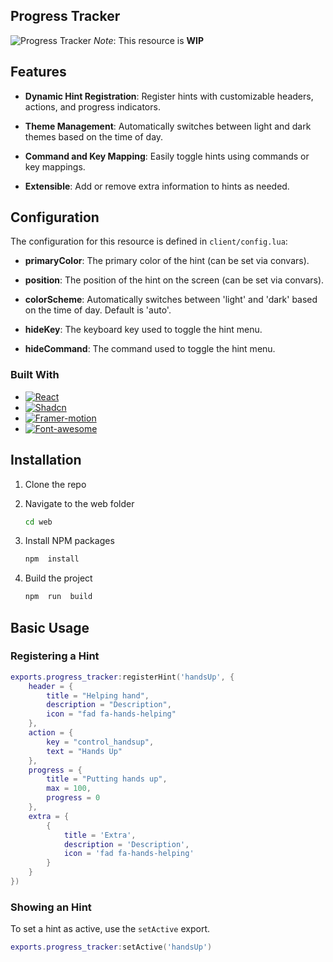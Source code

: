 
  

  

## Progress Tracker

  

![Progress Tracker](https://r2.fivemanage.com/pub/5g56bkh7iqxa.png)
*Note*: This resource is **WIP**

## Features

  

-  **Dynamic Hint Registration**: Register hints with customizable headers, actions, and progress indicators.

-  **Theme Management**: Automatically switches between light and dark themes based on the time of day.

-  **Command and Key Mapping**: Easily toggle hints using commands or key mappings.

-  **Extensible**: Add or remove extra information to hints as needed.

  

## Configuration

  

The configuration for this resource is defined in `client/config.lua`:

  

-  **primaryColor**: The primary color of the hint (can be set via convars).

-  **position**: The position of the hint on the screen (can be set via convars).

-  **colorScheme**: Automatically switches between 'light' and 'dark' based on the time of day. Default is 'auto'.

-  **hideKey**: The keyboard key used to toggle the hint menu.

-  **hideCommand**: The command used to toggle the hint menu.

### Built With

* [![React][React.js]][React-url]
* [![Shadcn][Shadcn]][Shadcn-url]
* [![Framer-motion][Framer-motion]][Framer-motion-url] 
* [![Font-awesome][Font-awesome]][Font-awesome-url] 

  

## Installation

  

1. Clone the repo
2. Navigate to the web folder
	```sh
	cd web
	```
3. Install NPM packages
	```sh
	npm  install
	```

4. Build the project
	```sh
	npm  run  build
	```

## Basic Usage

### Registering a Hint
```lua
exports.progress_tracker:registerHint('handsUp', {
    header = {
        title = "Helping hand",
        description = "Description",
        icon = "fad fa-hands-helping"
    },
    action = {
        key = "control_handsup",
        text = "Hands Up"
    },
    progress = {
        title = "Putting hands up",
        max = 100,
        progress = 0
    },
    extra = {
        {
            title = 'Extra',
            description = 'Description',
            icon = 'fad fa-hands-helping'
        }
    }
})
```

### Showing an Hint

To set a hint as active, use the `setActive` export. 
```lua
exports.progress_tracker:setActive('handsUp')
```

[React.js]: https://img.shields.io/badge/React-20232A?style=for-the-badge&logo=react&logoColor=61DAFB
[React-url]: https://reactjs.org/

[Shadcn-url]: https://ui.shadcn.com/
[Shadcn]:https://img.shields.io/badge/Shadcn-black?style=for-the-badge&logo=shadcnui

[Framer-motion-url]: https://motion.dev/
[Framer-motion]:https://img.shields.io/badge/Framer-Motion-black?style=for-the-badge&logo=framer


[Font-awesome-url]: https://fontawesome.com/icons
[Font-awesome]:https://img.shields.io/badge/FontAwesome-black?style=for-the-badge&logo=fontawesome